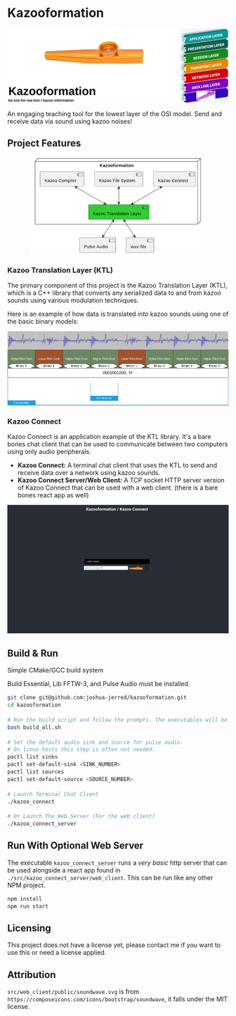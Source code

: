 # Kazooformation

![Left: Kazoo with text Kazooformation Right: OSI Model with physical layer replaced with a picture of a kazoo](doc/images/banner.png)

An engaging teaching tool for the lowest layer of the OSI model. Send and receive data via sound using kazoo noises!

<!-- An abstract data storage, modulation, and demodulation library using kazoo sounds. -->

<!-- This is an engaging teaching tool for the lowest layer of the OSI model. -->

<!-- <p align="center"> -->
  <!-- <img src="doc/images/org_diagram.png" alt="Kazooformation Logo" width="200"/> -->
<!-- </p> -->

## Project Features
<p align="center">
  <img src="doc/images/org_diagram.png" alt="Project organization UML diagram" width="400"/>
</p>

### Kazoo Translation Layer (KTL)

The primary component of this project is the Kazoo Translation Layer (KTL), which is a C++ library that converts any serialized data to and from kazoo sounds using various modulation techniques.

Here is an example of how data is translated *into* kazoo sounds using one of the basic binary models:

![ASCII 'H' visualized as kazoo sounds](doc/images/kazoo_signal.png)



### Kazoo Connect

Kazoo Connect is an application example of the KTL library. It's a bare bones chat client that can be used to communicate between two computers using only audio peripherals.
- **Kazoo Connect:** A terminal chat client that uses the KTL to send and receive data over a network using kazoo sounds.
- **Kazoo Connect Server/Web Client:** A TCP socket HTTP server version of Kazoo Connect that can be used with a web client. (there is a bare bones react app as well)

![The Kazoo Connect chat client](doc/images/web_client.png)

## Build & Run

Simple CMake/GCC build system

Build Essential, Lib FFTW-3, and Pulse Audio must be installed.

```bash
git clone git@github.com:joshua-jerred/kazooformation.git
cd kazooformation

# Run the build script and follow the prompts. The executables will be placed in the root of the project.
bash build_all.sh

# Set the default audio sink and source for pulse audio.
# On linux hosts this step is often not needed.
pactl list sinks
pactl set-default-sink <SINK_NUMBER>
pactl list sources
pactl set-default-source <SOURCE_NUMBER>

# Launch Terminal Chat Client
./kazoo_connect

# Or Launch The Web Server (For the web client)
./kazoo_connect_server
```

## Run With Optional Web Server

The executable `kazoo_connect_server` runs a *very basic* http server that can
be used alongside a react app found in `./src/kazoo_connect_server/web_client`. This can be run
like any other NPM project.

```bash
npm install
npm run start
```

## Licensing

This project does not have a license yet, please contact me if you want to use
this or need a license applied.

## Attribution

`src/web_client/public/soundwave.svg` is from `https://composeicons.com/icons/bootstrap/soundwave`, it falls under the MIT license.